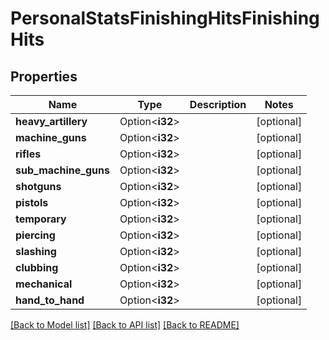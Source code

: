 # PersonalStatsFinishingHitsFinishingHits

## Properties

Name | Type | Description | Notes
------------ | ------------- | ------------- | -------------
**heavy_artillery** | Option<**i32**> |  | [optional]
**machine_guns** | Option<**i32**> |  | [optional]
**rifles** | Option<**i32**> |  | [optional]
**sub_machine_guns** | Option<**i32**> |  | [optional]
**shotguns** | Option<**i32**> |  | [optional]
**pistols** | Option<**i32**> |  | [optional]
**temporary** | Option<**i32**> |  | [optional]
**piercing** | Option<**i32**> |  | [optional]
**slashing** | Option<**i32**> |  | [optional]
**clubbing** | Option<**i32**> |  | [optional]
**mechanical** | Option<**i32**> |  | [optional]
**hand_to_hand** | Option<**i32**> |  | [optional]

[[Back to Model list]](../README.md#documentation-for-models) [[Back to API list]](../README.md#documentation-for-api-endpoints) [[Back to README]](../README.md)


